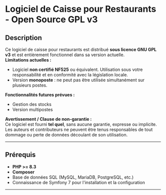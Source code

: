 # Logiciel de Caisse pour Restaurants - Open Source GPL v3



## Description

Ce logiciel de caisse pour restaurants est distribué **sous licence GNU GPL v3** et est entièrement fonctionnel dans sa version actuelle.  
**Limitations actuelles :**
- Logiciel **non certifié NF525** ou équivalent. Utilisation sous votre responsabilité et en conformité avec la législation locale.
- Version **monoposte** : ne peut pas être utilisée simultanément sur plusieurs postes.

**Fonctionnalités futures prévues :**
- Gestion des stocks
- Version multipostes

**Avertissement / Clause de non-garantie :**  
Ce logiciel est fourni **tel quel**, sans aucune garantie, expresse ou implicite. Les auteurs et contributeurs ne peuvent être tenus responsables de tout dommage ou perte de données découlant de son utilisation.  

---

## Prérequis

- **PHP >= 8.3**
- **Composer**
- Base de données SQL (MySQL, MariaDB, PostgreSQL, etc.)
- Connaissance de Symfony 7 pour l'installation et la configuration

---



